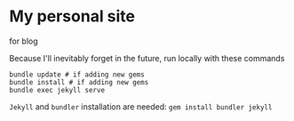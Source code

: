 # My personal site

for blog

Because I'll inevitably forget in the future, run locally with these commands

```
bundle update # if adding new gems
bundle install # if adding new gems
bundle exec jekyll serve
```

`Jekyll` and `bundler` installation are needed: `gem install bundler jekyll`
